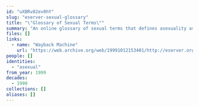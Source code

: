 ```yaml
---
id: "uXBRv82ev0hY"
slug: "eserver-sexual-glossary"
title: "\"Glossary of Sexual Terms\""
summary: "An online glossary of sexual terms that defines asexuality as an \"absence of sexual feeling\""
files: []
links:
  - name: "Wayback Machine"
    url: "https://web.archive.org/web/19991012153401/http://eserver.org/gender/sex-glossary.txt"
people: []
identities:
  - "asexual"
from_year: 1999
decades:
  - 1990
collections: []
aliases: []
---
```

